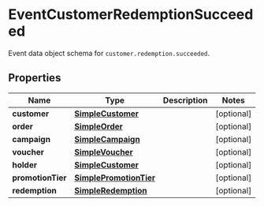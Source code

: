 

# EventCustomerRedemptionSucceeded

Event data object schema for `customer.redemption.succeeded`.

## Properties

| Name | Type | Description | Notes |
|------------ | ------------- | ------------- | -------------|
|**customer** | [**SimpleCustomer**](SimpleCustomer.md) |  |  [optional] |
|**order** | [**SimpleOrder**](SimpleOrder.md) |  |  [optional] |
|**campaign** | [**SimpleCampaign**](SimpleCampaign.md) |  |  [optional] |
|**voucher** | [**SimpleVoucher**](SimpleVoucher.md) |  |  [optional] |
|**holder** | [**SimpleCustomer**](SimpleCustomer.md) |  |  [optional] |
|**promotionTier** | [**SimplePromotionTier**](SimplePromotionTier.md) |  |  [optional] |
|**redemption** | [**SimpleRedemption**](SimpleRedemption.md) |  |  [optional] |




